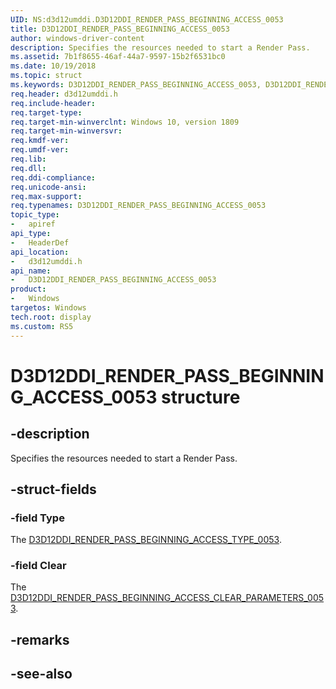 ```yaml
---
UID: NS:d3d12umddi.D3D12DDI_RENDER_PASS_BEGINNING_ACCESS_0053
title: D3D12DDI_RENDER_PASS_BEGINNING_ACCESS_0053
author: windows-driver-content
description: Specifies the resources needed to start a Render Pass.
ms.assetid: 7b1f8655-46af-44a7-9597-15b2f6531bc0
ms.date: 10/19/2018
ms.topic: struct
ms.keywords: D3D12DDI_RENDER_PASS_BEGINNING_ACCESS_0053, D3D12DDI_RENDER_PASS_BEGINNING_ACCESS_0053, 
req.header: d3d12umddi.h
req.include-header:
req.target-type:
req.target-min-winverclnt: Windows 10, version 1809
req.target-min-winversvr:
req.kmdf-ver:
req.umdf-ver:
req.lib:
req.dll:
req.ddi-compliance:
req.unicode-ansi:
req.max-support:
req.typenames: D3D12DDI_RENDER_PASS_BEGINNING_ACCESS_0053
topic_type: 
-	apiref
api_type: 
-	HeaderDef
api_location: 
-	d3d12umddi.h
api_name: 
-	D3D12DDI_RENDER_PASS_BEGINNING_ACCESS_0053
product:
-	Windows
targetos: Windows
tech.root: display
ms.custom: RS5
---
```


# D3D12DDI_RENDER_PASS_BEGINNING_ACCESS_0053 structure

## -description

Specifies the resources needed to start a Render Pass.

## -struct-fields

### -field Type

The [D3D12DDI_RENDER_PASS_BEGINNING_ACCESS_TYPE_0053](ne-d3d12umddi-d3d12ddi_render_pass_beginning_access_type_0053.md).

### -field Clear

The [D3D12DDI_RENDER_PASS_BEGINNING_ACCESS_CLEAR_PARAMETERS_0053](ns-d3d12umddi-d3d12ddi_render_pass_beginning_access_clear_parameters_0053.md).


## -remarks

## -see-also
